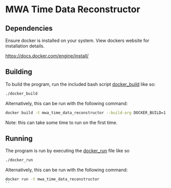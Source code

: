 # MWA Time Data Reconstructor

## Dependencies

Ensure docker is installed on your system. View dockers website for installation
details.

<https://docs.docker.com/engine/install/>

## Building

To build the program, run the included bash script [docker\_build](docker_build)
like so:

```bash
./docker_build
```

Alternatively, this can be run with the following command:

```bash
docker build -t mwa_time_data_reconstructor --build-arg DOCKER_BUILD=1 .
```

Note: this can take some time to run on the first time.

## Running

The program is run by executing the [docker\_run](docker_run) file like so

```bash
./docker_run
```

Alternatively, this can be run with the following command:

```bash
docker run -t mwa_time_data_reconstructor
``

